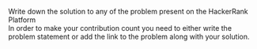 Write down the solution to any of the problem present on the HackerRank Platform<br>
In order to make your contribution count you need to either write the problem statement or add the link to the problem along with your solution.

